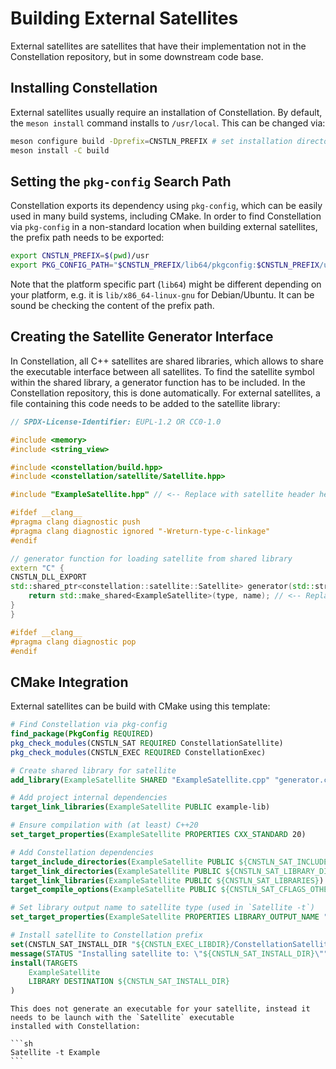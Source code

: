 # Building External Satellites

External satellites are satellites that have their implementation not in the Constellation repository, but in some downstream
code base.

## Installing Constellation

External satellites usually require an installation of Constellation. By default, the `meson install` command installs to
`/usr/local`. This can be changed via:

```sh
meson configure build -Dprefix=CNSTLN_PREFIX # set installation directory here, e.g. `$(pwd)/usr`
meson install -C build
```

## Setting the `pkg-config` Search Path

Constellation exports its dependency using `pkg-config`, which can be easily used in many build systems, including CMake.
In order to find Constellation via `pkg-config` in a non-standard location when building external satellites, the prefix path
needs to be exported:

```sh
export CNSTLN_PREFIX=$(pwd)/usr
export PKG_CONFIG_PATH="$CNSTLN_PREFIX/lib64/pkgconfig:$CNSTLN_PREFIX/usr/share/pkgconfig"
```

Note that the platform specific part (`lib64`) might be different depending on your platform, e.g. it is
`lib/x86_64-linux-gnu` for Debian/Ubuntu. It can be sound be checking the content of the prefix path.

## Creating the Satellite Generator Interface

In Constellation, all C++ satellites are shared libraries, which allows to share the executable interface between all
satellites. To find the satellite symbol within the shared library, a generator function has to be included. In the
Constellation repository, this is done automatically. For external satellites, a file containing this code needs to be added
to the satellite library:

```c++
// SPDX-License-Identifier: EUPL-1.2 OR CC0-1.0

#include <memory>
#include <string_view>

#include <constellation/build.hpp>
#include <constellation/satellite/Satellite.hpp>

#include "ExampleSatellite.hpp" // <-- Replace with satellite header here

#ifdef __clang__
#pragma clang diagnostic push
#pragma clang diagnostic ignored "-Wreturn-type-c-linkage"
#endif

// generator function for loading satellite from shared library
extern "C" {
CNSTLN_DLL_EXPORT
std::shared_ptr<constellation::satellite::Satellite> generator(std::string_view type, std::string_view name) {
    return std::make_shared<ExampleSatellite>(type, name); // <-- Replace with satellite class here
}
}

#ifdef __clang__
#pragma clang diagnostic pop
#endif
```

## CMake Integration

External satellites can be build with CMake using this template:

```cmake
# Find Constellation via pkg-config
find_package(PkgConfig REQUIRED)
pkg_check_modules(CNSTLN_SAT REQUIRED ConstellationSatellite)
pkg_check_modules(CNSTLN_EXEC REQUIRED ConstellationExec)

# Create shared library for satellite
add_library(ExampleSatellite SHARED "ExampleSatellite.cpp" "generator.cpp")

# Add project internal dependencies
target_link_libraries(ExampleSatellite PUBLIC example-lib)

# Ensure compilation with (at least) C++20
set_target_properties(ExampleSatellite PROPERTIES CXX_STANDARD 20)

# Add Constellation dependencies
target_include_directories(ExampleSatellite PUBLIC ${CNSTLN_SAT_INCLUDE_DIRS})
target_link_directories(ExampleSatellite PUBLIC ${CNSTLN_SAT_LIBRARY_DIRS})
target_link_libraries(ExampleSatellite PUBLIC ${CNSTLN_SAT_LIBRARIES})
target_compile_options(ExampleSatellite PUBLIC ${CNSTLN_SAT_CFLAGS_OTHER})

# Set library output name to satellite type (used in `Satellite -t`)
set_target_properties(ExampleSatellite PROPERTIES LIBRARY_OUTPUT_NAME "Example")

# Install satellite to Constellation prefix
set(CNSTLN_SAT_INSTALL_DIR "${CNSTLN_EXEC_LIBDIR}/ConstellationSatellites")
message(STATUS "Installing satellite to: \"${CNSTLN_SAT_INSTALL_DIR}\"")
install(TARGETS
    ExampleSatellite
    LIBRARY DESTINATION ${CNSTLN_SAT_INSTALL_DIR}
)
```

````{note}
This does not generate an executable for your satellite, instead it needs to be launch with the `Satellite` executable
installed with Constellation:

```sh
Satellite -t Example
```
````
